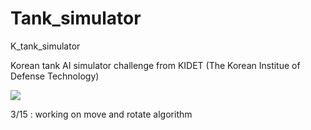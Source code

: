 # Tank_simulator
K_tank_simulator

Korean tank AI simulator challenge from KIDET (The Korean Institue of Defense Technology)

<a href ="https://20.196.214.79:5050/api-docs"><img src="https://img.shields.io/badge/Swagger-85EA2D?style=flat-square&logo=Swagger&logoColor=white"/></a>

3/15 : working on move and rotate algorithm